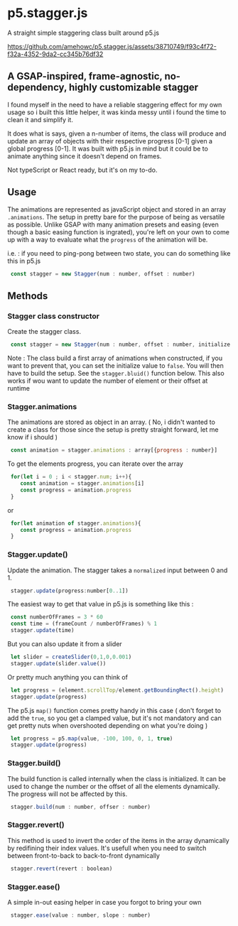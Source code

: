 # p5.stagger.js
A straight simple staggering class built around p5.js

https://github.com/amehowc/p5.stagger.js/assets/38710749/f93c4f72-f32a-4352-9da2-cc345b76df32

## A GSAP-inspired, frame-agnostic, no-dependency, highly customizable stagger

I found myself in the need to have a reliable staggering effect for my own usage so i built this little helper, it was kinda messy until i found the time to clean it and simplify it.

It does what is says, given a n-number of items, the class will produce and update an array of objects with their respective progress [0-1] given a global progress [0-1]. It was built with p5.js in mind but it could be to animate anything since it doesn't depend on frames.

Not typeScript or React ready, but it's on my to-do.

## Usage
The animations are represented as javaScript object and stored in an array `.animations`. The setup in pretty bare for the purpose of being as versatile as possible. Unlike GSAP with many animation presets and easing (even though a basic easing function is ingrated), you're left on your own to come up with a way to evaluate what the `progress` of the animation will be.

i.e. : if you need to ping-pong between two state, you can do something like this in p5.js
```js
 const stagger = new Stagger(num : number, offset : number)
```

## Methods
### Stagger class constructor

Create the stagger class.

```js
 const stagger = new Stagger(num : number, offset : number, initialize : boolean)
```

Note : The class build a first array of animations when constructed, if you want to prevent that, you can set the initialize value to `false`. You will then have to build the setup. See the `stagger.bluid()` function below. This also works if wou want to update the number of element or their offset at runtime

### Stagger.animations

The animations are stored as object in an array. 
( No, i didn't wanted to create a class for those since the setup is pretty straight forward, let me know if i should )
```js
 const animation = stagger.animations : array[{progress : number}]
```


To get the elements progress, you can iterate over the array

```js
 for(let i = 0 ; i < stagger.num; i++){
    const animation = stagger.animations[i]
    const progress = animation.progress
 }
```
or
```js
 for(let animation of stagger.animations){
    const progress = animation.progress
 }
```

### Stagger.update()

Update the animation. The stagger takes a `normalized` input between 0 and 1.

```js
 stagger.update(progress:number[0..1])
```
The easiest way to get that value in p5.js is something like this :
```js
 const numberOfFrames = 3 * 60
 const time = (frameCount / numberOfFrames) % 1
 stagger.update(time)
```
But you can also update it from a slider
```js
 let slider = createSlider(0,1,0,0.001)
 stagger.update(slider.value())
```
Or pretty much anything you can think of
```js
 let progress = (element.scrollTop/element.getBoundingRect().height)
 stagger.update(progress)
```
The p5.js `map()` function comes pretty handy in this case ( don't forget to add the `true`, so you get a clamped value, but it's not mandatory and can get pretty nuts when overshooted depending on what you're doing )
```js
 let progress = p5.map(value, -100, 100, 0, 1, true)
 stagger.update(progress)
```
### Stagger.build()

The build function is called internally when the class is initialized. It can be used to change the number or the offset of all the elements dynamically. The progress will not be affected by this.

```js
 stagger.build(num : number, offser : number)
```

### Stagger.revert()

This method is used to invert the order of the items in the array dynamically by redifining their index values. It's usefull when you need to switch between front-to-back to back-to-front dynamically

```js
 stagger.revert(revert : boolean)
```
### Stagger.ease()

A simple in-out easing helper in case you forgot to bring your own 

```js
 stagger.ease(value : number, slope : number)
```